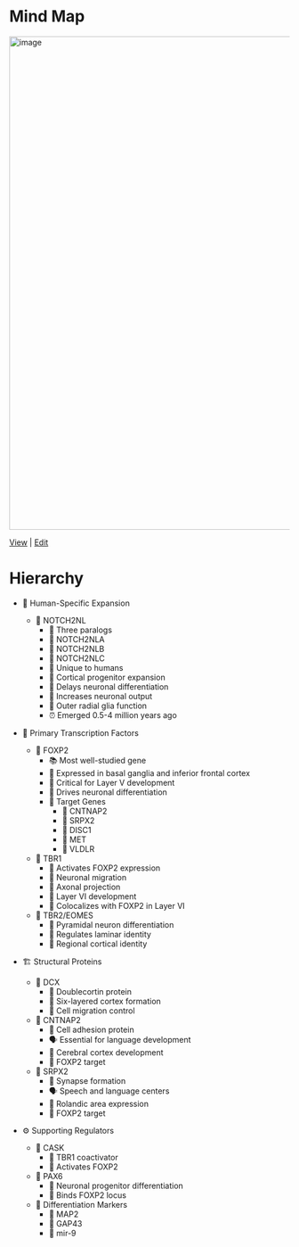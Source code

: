 
# Mind Map
<img width="1832" height="885" alt="image" src="https://github.com/user-attachments/assets/6c4430fb-a0bc-4777-a2ad-4304c371c14e" />

[View](https://mermaid.live/view#pako:eNqdV01v20YQ_SsLFoYSwHZISrJNoSggU3Ji1B-CpRpGocuaHFHbkLvMculIMXTquTWCFDCaSwOkQC8F2mN_j_9A-xM6S0oyZZO225vFN7O7897M2_Wl4QkfjJaxtnbJOFMtcllTY4ig1qqd0wRq6yT_fUolo-chJDUMIbVYsojKqStCITH0i0bbMbu2jp4jA5ioJToajQrQrpA-yCVod5vuTlvjIeOw_LzlbTe3ff05AU9wv7hb03R3tneys4FUrAjt1R3XsmszxCLG_YjG-sC1mPo-4wH-bTUR4lh0P6Ze4VMIFxDefrNNczabra0N-XyZISdECqGePduVwqO1hLQl0C_P5Yuv9oSMqGKCk39--e3T8-c6lBDr77-ubr7_TF6lEeUb_Rg8NmIe6U5iypN58Ps8lBB7Hnx0PHBf2UcHGvx9ARJSn8ODsQQgMZU0FEFSEbRYo_0IvvsI7lbg33D2JgWiBBnr0vQx3v96P8wVKI1HQxJLEQD2lpAZW1Ak4NP9vA6EdJoQDqkUnIZZjs9GI5DAUWtVnbnPPZQkgTvJIlVxqipyjlNsISKpz_CkQchyRUcp9x7YqBuBDMAn5mZzo5ElRCwMdfwUqEwIDQS5ufpztQ96efeTgcTyPcnibIM96iExq1IummHv-KxnV4hwKBJF3kIYbiQq9RkeBjkGDP7wseS8k1hCkmAQ4wTHWpdK-bJayjWABDMhyQiJUxjgoXwwqSDAlSzXdoQZB3SKFJ7mQukpEnGEUlXJK9kF_C95BxRJV-Ql1qn5-vGP2xBCGouTHQ2O2vdYu8X7J72zarSz33etSvSwO6jETg86ByelKg52T6wKEdvYZBdUYTmZ1Ivx0FrNaSgbzzlzJGKBfIiv9iQLw_H7Dh7q5rl---Rx8bTNouzsHR75LVPj3P6yNsXOWi5UTC7QYL_oHh92-xV19aaSRszHE-e98R864wSCNMx4DHEJTnOjYb7OU9PqJJYR5M2NqippMcB9JVNPpei9OMtCAcus7-oa4bvFdtyziio7IsVbNNuSa2n0MhWhfTbZCDWlOLf5NObetHLblGiEpnDbG1kK3p9KirBUl_KBWVmM-mPIGvLh83bRYbRQuSuEaDApDaDEFq4_Fygr7iXhXC6t54l-knefyr2h6Ar2AxO_pHjKaZwAKXL603VJXAzgjYk2ypW6PDwXZO5dUdOJwHgfr326eCyszvfTC1p2YRrHWfcEi7bX18fNx59L2tBt97-uekloV_IEzR0I9XqSQ5UaXK99tvWYV915AzxtrHfx5bXYGH0nLb8lO3fWOqTyda7Jhx9K7s3qXn_Z7jXqFVjE5IaTYca6EUjmGy10A1g38CUQUf3TuNRZQyN7LQ-NFv6Jb9bXQ2PIZ5iDb55vhYgWaVKkwdhojWiY4K809pHjDqM4tLchwLNncsqV0Wo62RJG69KYGC27vmmadt0xHdsy61YDwanRspzNra0d2zHr25bd3HYas3XjXbanuek0GvZW3dqxLKvuNOvNdQN8rcZh_vrP_gmY_QuV6I_J) | [Edit](https://mermaid.live/edit#pako:eNqdV01v20YQ_SsLFoYSwHZISrJNoSggU3Ji1B-CpRpGocuaHFHbkLvMculIMXTquTWCFDCaSwOkQC8F2mN_j_9A-xM6S0oyZZO225vFN7O7897M2_Wl4QkfjJaxtnbJOFMtcllTY4ig1qqd0wRq6yT_fUolo-chJDUMIbVYsojKqStCITH0i0bbMbu2jp4jA5ioJToajQrQrpA-yCVod5vuTlvjIeOw_LzlbTe3ff05AU9wv7hb03R3tneys4FUrAjt1R3XsmszxCLG_YjG-sC1mPo-4wH-bTUR4lh0P6Ze4VMIFxDefrNNczabra0N-XyZISdECqGePduVwqO1hLQl0C_P5Yuv9oSMqGKCk39--e3T8-c6lBDr77-ubr7_TF6lEeUb_Rg8NmIe6U5iypN58Ps8lBB7Hnx0PHBf2UcHGvx9ARJSn8ODsQQgMZU0FEFSEbRYo_0IvvsI7lbg33D2JgWiBBnr0vQx3v96P8wVKI1HQxJLEQD2lpAZW1Ak4NP9vA6EdJoQDqkUnIZZjs9GI5DAUWtVnbnPPZQkgTvJIlVxqipyjlNsISKpz_CkQchyRUcp9x7YqBuBDMAn5mZzo5ElRCwMdfwUqEwIDQS5ufpztQ96efeTgcTyPcnibIM96iExq1IummHv-KxnV4hwKBJF3kIYbiQq9RkeBjkGDP7wseS8k1hCkmAQ4wTHWpdK-bJayjWABDMhyQiJUxjgoXwwqSDAlSzXdoQZB3SKFJ7mQukpEnGEUlXJK9kF_C95BxRJV-Ql1qn5-vGP2xBCGouTHQ2O2vdYu8X7J72zarSz33etSvSwO6jETg86ByelKg52T6wKEdvYZBdUYTmZ1Ivx0FrNaSgbzzlzJGKBfIiv9iQLw_H7Dh7q5rl---Rx8bTNouzsHR75LVPj3P6yNsXOWi5UTC7QYL_oHh92-xV19aaSRszHE-e98R864wSCNMx4DHEJTnOjYb7OU9PqJJYR5M2NqippMcB9JVNPpei9OMtCAcus7-oa4bvFdtyziio7IsVbNNuSa2n0MhWhfTbZCDWlOLf5NObetHLblGiEpnDbG1kK3p9KirBUl_KBWVmM-mPIGvLh83bRYbRQuSuEaDApDaDEFq4_Fygr7iXhXC6t54l-knefyr2h6Ar2AxO_pHjKaZwAKXL603VJXAzgjYk2ypW6PDwXZO5dUdOJwHgfr326eCyszvfTC1p2YRrHWfcEi7bX18fNx59L2tBt97-uekloV_IEzR0I9XqSQ5UaXK99tvWYV915AzxtrHfx5bXYGH0nLb8lO3fWOqTyda7Jhx9K7s3qXn_Z7jXqFVjE5IaTYca6EUjmGy10A1g38CUQUf3TuNRZQyN7LQ-NFv6Jb9bXQ2PIZ5iDb55vhYgWaVKkwdhojWiY4K809pHjDqM4tLchwLNncsqV0Wo62RJG69KYGC27vmmadt0xHdsy61YDwanRspzNra0d2zHr25bd3HYas3XjXbanuek0GvZW3dqxLKvuNOvNdQN8rcZh_vrP_gmY_QuV6I_J)

# Hierarchy

- 🧑 Human-Specific Expansion  
  - 🧬 NOTCH2NL  
    - 🧬 Three paralogs  
    - 🧬 NOTCH2NLA  
    - 🧬 NOTCH2NLB  
    - 🧬 NOTCH2NLC  
    - 👤 Unique to humans  
    - 🧠 Cortical progenitor expansion  
    - 🧠 Delays neuronal differentiation  
    - 🧠 Increases neuronal output  
    - 🧠 Outer radial glia function  
    - ⏰ Emerged 0.5-4 million years ago  

- 🧬 Primary Transcription Factors  
  - 🧬 FOXP2  
    - 📚 Most well-studied gene  
    - 🧠 Expressed in basal ganglia and inferior frontal cortex  
    - 🧠 Critical for Layer V development  
    - 🧠 Drives neuronal differentiation  
    - 🎯 Target Genes  
      - 🧬 CNTNAP2  
      - 🧬 SRPX2  
      - 🧬 DISC1  
      - 🧬 MET  
      - 🧬 VLDLR  
  - 🧬 TBR1  
    - 🧬 Activates FOXP2 expression  
    - 🧠 Neuronal migration  
    - 🧠 Axonal projection  
    - 🧠 Layer VI development  
    - 🧠 Colocalizes with FOXP2 in Layer VI  
  - 🧬 TBR2/EOMES  
    - 🧠 Pyramidal neuron differentiation  
    - 🧠 Regulates laminar identity  
    - 🧠 Regional cortical identity  

- 🏗️ Structural Proteins  
  - 🧬 DCX  
    - 🧬 Doublecortin protein  
    - 🧠 Six-layered cortex formation  
    - 🧠 Cell migration control  
  - 🧬 CNTNAP2  
    - 🧬 Cell adhesion protein  
    - 🗣️ Essential for language development  
    - 🧠 Cerebral cortex development  
    - 🎯 FOXP2 target  
  - 🧬 SRPX2  
    - 🔗 Synapse formation  
    - 🗣️ Speech and language centers  
    - 🧠 Rolandic area expression  
    - 🎯 FOXP2 target  

- ⚙️ Supporting Regulators  
  - 🧬 CASK  
    - 🧬 TBR1 coactivator  
    - 🧬 Activates FOXP2  
  - 🧬 PAX6  
    - 🧠 Neuronal progenitor differentiation  
    - 🧬 Binds FOXP2 locus  
  - 📍 Differentiation Markers  
    - 🧬 MAP2  
    - 🧬 GAP43  
    - 🧬 mir-9  
